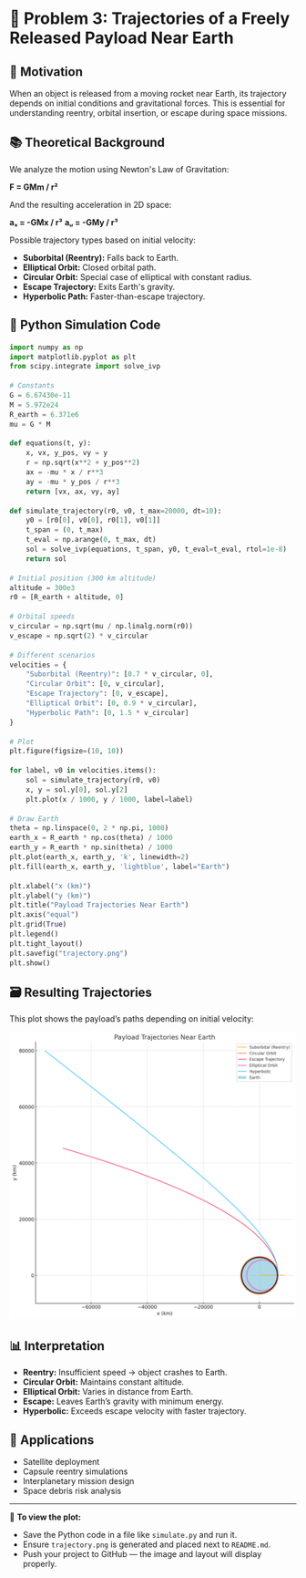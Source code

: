 # 🚀 Problem 3: Trajectories of a Freely Released Payload Near Earth

## 🎯 Motivation

When an object is released from a moving rocket near Earth, its trajectory depends on initial conditions and gravitational forces. This is essential for understanding reentry, orbital insertion, or escape during space missions.

## 📚 Theoretical Background

We analyze the motion using Newton's Law of Gravitation:

**F = GMm / r²**

And the resulting acceleration in 2D space:

**aₓ = -GMx / r³**
**aᵤ = -GMy / r³**

Possible trajectory types based on initial velocity:

* **Suborbital (Reentry):** Falls back to Earth.
* **Elliptical Orbit:** Closed orbital path.
* **Circular Orbit:** Special case of elliptical with constant radius.
* **Escape Trajectory:** Exits Earth's gravity.
* **Hyperbolic Path:** Faster-than-escape trajectory.

## 🧽 Python Simulation Code

```python
import numpy as np
import matplotlib.pyplot as plt
from scipy.integrate import solve_ivp

# Constants
G = 6.67430e-11
M = 5.972e24
R_earth = 6.371e6
mu = G * M

def equations(t, y):
    x, vx, y_pos, vy = y
    r = np.sqrt(x**2 + y_pos**2)
    ax = -mu * x / r**3
    ay = -mu * y_pos / r**3
    return [vx, ax, vy, ay]

def simulate_trajectory(r0, v0, t_max=20000, dt=10):
    y0 = [r0[0], v0[0], r0[1], v0[1]]
    t_span = (0, t_max)
    t_eval = np.arange(0, t_max, dt)
    sol = solve_ivp(equations, t_span, y0, t_eval=t_eval, rtol=1e-8)
    return sol

# Initial position (300 km altitude)
altitude = 300e3
r0 = [R_earth + altitude, 0]

# Orbital speeds
v_circular = np.sqrt(mu / np.linalg.norm(r0))
v_escape = np.sqrt(2) * v_circular

# Different scenarios
velocities = {
    "Suborbital (Reentry)": [0.7 * v_circular, 0],
    "Circular Orbit": [0, v_circular],
    "Escape Trajectory": [0, v_escape],
    "Elliptical Orbit": [0, 0.9 * v_circular],
    "Hyperbolic Path": [0, 1.5 * v_circular]
}

# Plot
plt.figure(figsize=(10, 10))

for label, v0 in velocities.items():
    sol = simulate_trajectory(r0, v0)
    x, y = sol.y[0], sol.y[2]
    plt.plot(x / 1000, y / 1000, label=label)

# Draw Earth
theta = np.linspace(0, 2 * np.pi, 1000)
earth_x = R_earth * np.cos(theta) / 1000
earth_y = R_earth * np.sin(theta) / 1000
plt.plot(earth_x, earth_y, 'k', linewidth=2)
plt.fill(earth_x, earth_y, 'lightblue', label="Earth")

plt.xlabel("x (km)")
plt.ylabel("y (km)")
plt.title("Payload Trajectories Near Earth")
plt.axis("equal")
plt.grid(True)
plt.legend()
plt.tight_layout()
plt.savefig("trajectory.png")
plt.show()
```

## 🗃️ Resulting Trajectories

This plot shows the payload’s paths depending on initial velocity:

![Payload Trajectories](trajectory.png)


## 📊 Interpretation

* **Reentry:** Insufficient speed → object crashes to Earth.
* **Circular Orbit:** Maintains constant altitude.
* **Elliptical Orbit:** Varies in distance from Earth.
* **Escape:** Leaves Earth’s gravity with minimum energy.
* **Hyperbolic:** Exceeds escape velocity with faster trajectory.

## 🚀 Applications

* Satellite deployment
* Capsule reentry simulations
* Interplanetary mission design
* Space debris risk analysis

---

📅 **To view the plot:**

* Save the Python code in a file like `simulate.py` and run it.
* Ensure `trajectory.png` is generated and placed next to `README.md`.
* Push your project to GitHub — the image and layout will display properly.
